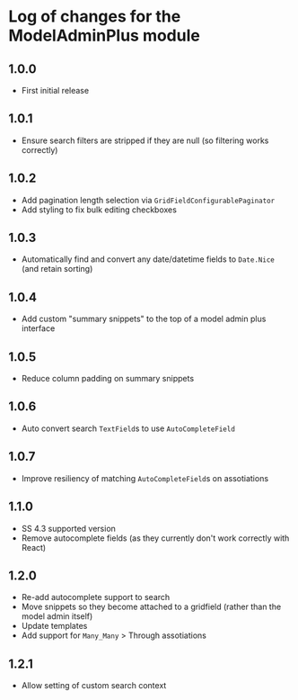 # Log of changes for the ModelAdminPlus module

## 1.0.0

* First initial release

## 1.0.1

* Ensure search filters are stripped if they are null (so filtering works correctly)

## 1.0.2

* Add pagination length selection via `GridFieldConfigurablePaginator`
* Add styling to fix bulk editing checkboxes

## 1.0.3

* Automatically find and convert any date/datetime fields to `Date.Nice` (and retain sorting)

## 1.0.4

* Add custom "summary snippets" to the top of a model admin plus interface

## 1.0.5

* Reduce column padding on summary snippets

## 1.0.6

* Auto convert search `TextField`s to use `AutoCompleteField`

## 1.0.7

* Improve resiliency of matching `AutoCompleteField`s on assotiations


## 1.1.0

* SS 4.3 supported version
* Remove autocomplete fields (as they currently don't work correctly with React)

## 1.2.0

* Re-add autocomplete support to search
* Move snippets so they become attached to a gridfield (rather than the model admin itself)
* Update templates
* Add support for `Many_Many` > Through assotiations

## 1.2.1

* Allow setting of custom search context